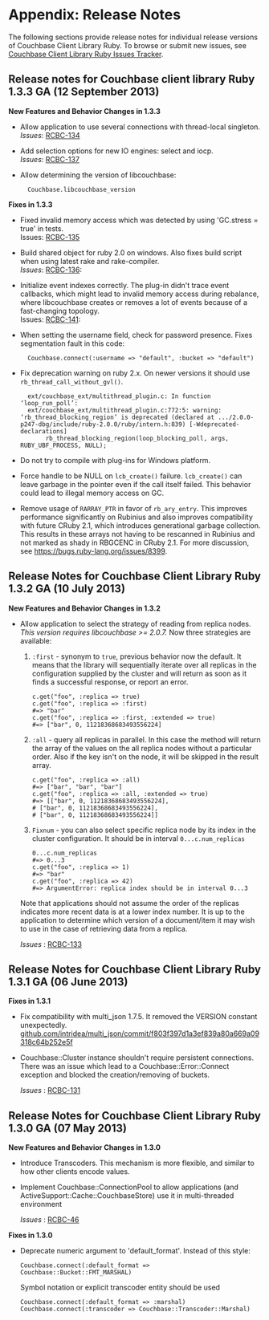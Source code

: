 # Appendix: Release Notes

The following sections provide release notes for individual release versions of
Couchbase Client Library Ruby. To browse or submit new issues, see [Couchbase
Client Library Ruby Issues
Tracker](http://www.couchbase.com/issues/browse/RCBC).

## Release notes for Couchbase client library Ruby 1.3.3 GA (12 September 2013)

**New Features and Behavior Changes in 1.3.3**

* Allow application to use several connections with thread-local singleton.  
*Issues*: [RCBC-134](http://www.couchbase.com/issues/browse/RCBC-134)

*  Add selection options for new IO engines: select and iocp.  
*Issues*: [RCBC-137](http://www.couchbase.com/issues/browse/RCBC-137)

* Allow determining the version of libcouchbase:

        Couchbase.libcouchbase_version


**Fixes in 1.3.3**

* Fixed invalid memory access which was detected by using 'GC.stress = true' in tests.  
Issues: [RCBC-135](http://www.couchbase.com/issues/browse/RCBC-135)

* Build shared object for ruby 2.0 on windows. Also fixes build script when using latest rake and rake-compiler.  
*Issues*:  [RCBC-136](http://www.couchbase.com/issues/browse/RCBC-136): 

* Initialize event indexes correctly. The plug-in didn't trace event callbacks, which might lead to invalid memory access during rebalance, where libcouchbase creates or removes a lot of events because of a fast-changing topology.  
Issues: [RCBC-141](http://www.couchbase.com/issues/browse/RCBC-141): 

* When setting the username field, check for password presence. Fixes segmentation fault in this code:

        Couchbase.connect(:username => "default", :bucket => "default")

* Fix deprecation warning on ruby 2.x. On newer versions it should use `rb_thread_call_without_gvl()`.

        ext/couchbase_ext/multithread_plugin.c: In function ‘loop_run_poll’:
        ext/couchbase_ext/multithread_plugin.c:772:5: warning: ‘rb_thread_blocking_region’ is deprecated (declared at .../2.0.0-p247-dbg/include/ruby-2.0.0/ruby/intern.h:839) [-Wdeprecated-declarations]
             rb_thread_blocking_region(loop_blocking_poll, args, RUBY_UBF_PROCESS, NULL);

* Do not try to compile with plug-ins for Windows platform.

* Force handle to be NULL on `lcb_create()` failure. `lcb_create()` can leave garbage in the pointer even if the call itself failed.  This behavior could lead to illegal memory access on GC.

* Remove usage of `RARRAY_PTR` in favor of `rb_ary_entry`. This improves performance significantly on Rubinius and also improves compatibility with future CRuby 2.1, which introduces generational garbage collection. This results in these arrays not having to be rescanned in Rubinius and not marked as shady in RBGCENC in CRuby 2.1.   For more discussion, see <https://bugs.ruby-lang.org/issues/8399>.

<a id="couchbase-sdk-ruby-rn_1-3-2"></a>

## Release Notes for Couchbase Client Library Ruby 1.3.2 GA (10 July 2013)

**New Features and Behavior Changes in 1.3.2**

 * Allow application to select the strategy of reading from replica nodes. *This
   version requires libcouchbase >= 2.0.7.* Now three strategies are available:

    1. `:first` - synonym to `true`, previous behavior now the default. It means that
       the library will sequentially iterate over all replicas in the configuration
       supplied by the cluster and will return as soon as it finds a successful
       response, or report an error.

        ```
        c.get("foo", :replica => true)
        c.get("foo", :replica => :first)
        #=> "bar"
        c.get("foo", :replica => :first, :extended => true)
        #=> ["bar", 0, 11218368683493556224]
        ```

    1. `:all` - query all replicas in parallel. In this case the method will return the
       array of the values on the all replica nodes without a particular order. Also if
       the key isn't on the node, it will be skipped in the result array.

        ```
        c.get("foo", :replica => :all)
        #=> ["bar", "bar", "bar"]
        c.get("foo", :replica => :all, :extended => true)
        #=> [["bar", 0, 11218368683493556224],
        # ["bar", 0, 11218368683493556224],
        # ["bar", 0, 11218368683493556224]]
        ```

    1. `Fixnum` - you can also select specific replica node by its index in the cluster
       configuration. It should be in interval `0...c.num_replicas`

        ```
        0...c.num_replicas
        #=> 0...3
        c.get("foo", :replica => 1)
        #=> "bar"
        c.get("foo", :replica => 42)
        #=> ArgumentError: replica index should be in interval 0...3
        ```

   Note that applications should not assume the order of the replicas indicates
   more recent data is at a lower index number. It is up to the application to
   determine which version of a document/item it may wish to use in the case of
   retrieving data from a replica.

   *Issues* : [RCBC-133](http://www.couchbase.com/issues/browse/RCBC-133)

<a id="couchbase-sdk-ruby-rn_1-3-1"></a>

## Release Notes for Couchbase Client Library Ruby 1.3.1 GA (06 June 2013)

**Fixes in 1.3.1**

 * Fix compatibility with multi\_json 1.7.5. It removed the VERSION constant
   unexpectedly.
   [github.com/intridea/multi\_json/commit/f803f397d1a3ef839a80a669a09318c64b252e5f](https://github.com/intridea/multi_json/commit/f803f397d1a3ef839a80a669a09318c64b252e5f#diff-1)

 * Couchbase::Cluster instance shouldn't require persistent connections. There was
   an issue which lead to a Couchbase::Error::Connect exception and blocked the
   creation/removing of buckets.

   *Issues* : [RCBC-131](http://www.couchbase.com/issues/browse/RCBC-131)

<a id="couchbase-sdk-ruby-rn_1-3-0"></a>

## Release Notes for Couchbase Client Library Ruby 1.3.0 GA (07 May 2013)

**New Features and Behavior Changes in 1.3.0**

 * Introduce Transcoders. This mechanism is more flexible, and similar to how other
   clients encode values.

 * Implement Couchbase::ConnectionPool to allow applications (and
   ActiveSupport::Cache::CouchbaseStore) use it in multi-threaded environment

   *Issues* : [RCBC-46](http://www.couchbase.com/issues/browse/RCBC-46)

**Fixes in 1.3.0**

 * Deprecate numeric argument to 'default\_format'. Instead of this style:

    ```
    Couchbase.connect(:default_format => Couchbase::Bucket::FMT_MARSHAL)
    ```

   Symbol notation or explicit transcoder entity should be used

    ```
    Couchbase.connect(:default_format => :marshal)
    Couchbase.connect(:transcoder => Couchbase::Transcoder::Marshal)
    ```

